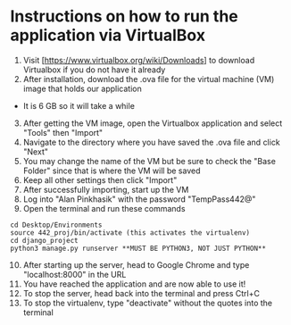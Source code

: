 # Instructions on how to run the application via VirtualBox

1. Visit [https://www.virtualbox.org/wiki/Downloads] to download Virtualbox if you do not have it already
2. After installation, download the .ova file for the virtual machine (VM) image that holds our application 
  - It is 6 GB so it will take a while
3. After getting the VM image, open the Virtualbox application and select "Tools" then "Import"
4. Navigate to the directory where you have saved the .ova file and click "Next"
5. You may change the name of the VM but be sure to check the "Base Folder" since that is where the VM will be saved 
6. Keep all other settings then click "Import"
7. After successfully importing, start up the VM
8. Log into "Alan Pinkhasik" with the password "TempPass442@"
9. Open the terminal and run these commands

```
cd Desktop/Environments 
source 442_proj/bin/activate (this activates the virtualenv)
cd django_project
python3 manage.py runserver **MUST BE PYTHON3, NOT JUST PYTHON**
```

10. After starting up the server, head to Google Chrome and type "localhost:8000" in the URL
11. You have reached the application and are now able to use it!
12. To stop the server, head back into the terminal and press Ctrl+C
13. To stop the virtualenv, type "deactivate" without the quotes into the terminal
